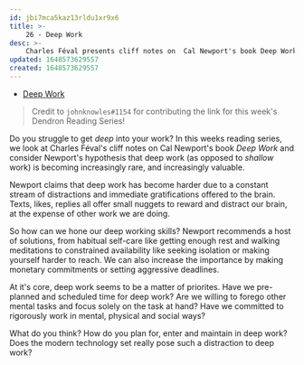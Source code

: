 ```yaml
---
id: jbi7mca5kaz13rldu1xr9x6
title: >-
    26 - Deep Work
desc: >-
    Charles Féval presents cliff notes on  Cal Newport's book Deep Work
updated: 1648573629557
created: 1648573629557
---
```


- [Deep Work](https://www.feval.ca/posts/Deep-Work)

> Credit to `johnknowles#1154` for contributing the link for this week's Dendron Reading Series!

Do you struggle to get *deep* into your work? In this weeks reading series, we look at Charles Féval's cliff notes on Cal Newport's book *Deep Work* and consider Newport's hypothesis that deep work (as opposed to *shallow* work) is becoming increasingly rare, and 
increasingly valuable. 

Newport claims that deep work has become harder due to a constant stream of distractions and immediate gratifications offered to the brain. Texts, likes, replies all offer small nuggets to reward and distract our brain, at the expense of other work we are doing. 

So how can we hone our deep working skills? Newport recommends a host of solutions, from habitual self-care like getting enough rest and walking meditations to constrained availability like seeking isolation or making yourself harder to reach. We can also increase the importance by making monetary commitments or setting aggressive deadlines. 

At it's core, deep work seems to be a matter of priorites. Have we pre-planned and scheduled time for deep work? Are we willing to forego other mental tasks and focus solely on the task at hand? Have we committed to rigorously work in mental, physical and social ways?

What do you think? How do you plan for, enter and maintain in deep work? Does the modern technology set really pose such a distraction to deep work? 